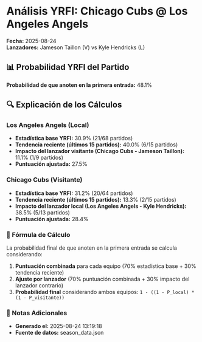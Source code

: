# Análisis YRFI: Chicago Cubs @ Los Angeles Angels

**Fecha:** 2025-08-24  
**Lanzadores:** Jameson Taillon (V) vs Kyle Hendricks (L)

## 📊 Probabilidad YRFI del Partido

**Probabilidad de que anoten en la primera entrada:** 48.1%

## 🔍 Explicación de los Cálculos

### Los Angeles Angels (Local)
- **Estadística base YRFI:** 30.9% (21/68 partidos)
- **Tendencia reciente (últimos 15 partidos):** 40.0% (6/15 partidos)
- **Impacto del lanzador visitante (Chicago Cubs - Jameson Taillon):** 11.1% (1/9 partidos)
- **Puntuación ajustada:** 27.5%

### Chicago Cubs (Visitante)
- **Estadística base YRFI:** 31.2% (20/64 partidos)
- **Tendencia reciente (últimos 15 partidos):** 13.3% (2/15 partidos)
- **Impacto del lanzador local (Los Angeles Angels - Kyle Hendricks):** 38.5% (5/13 partidos)
- **Puntuación ajustada:** 28.4%

### 📝 Fórmula de Cálculo

La probabilidad final de que anoten en la primera entrada se calcula considerando:
1. **Puntuación combinada** para cada equipo (70% estadística base + 30% tendencia reciente)
2. **Ajuste por lanzador** (70% puntuación combinada + 30% impacto del lanzador contrario)
3. **Probabilidad final** considerando ambos equipos: `1 - ((1 - P_local) * (1 - P_visitante))`

### 📌 Notas Adicionales

- **Generado el:** 2025-08-24 13:19:18
- **Fuente de datos:** season_data.json
